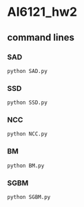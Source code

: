 # AI6121_hw2

## command lines

### SAD
    python SAD.py
    
### SSD
    python SSD.py
    
### NCC
    python NCC.py
    
### BM
    python BM.py
    
### SGBM
    python SGBM.py
